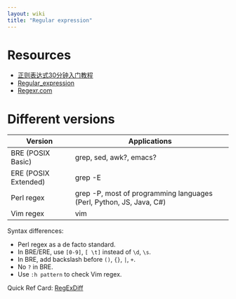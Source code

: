 ```yaml
---
layout: wiki
title: "Regular expression"
---
```


# Resources

* [正则表达式30分钟入门教程](http://deerchao.net/tutorials/regex/regex.htm)
* [Regular_expression](https://en.wikipedia.org/wiki/Regular_expression)
* [Regexr.com](http://regexr.com/)

# Different versions

| Version | Applications |
| --- | --- |
| BRE (POSIX Basic) | grep, sed, awk?, emacs? |
| ERE (POSIX Extended) | grep -E |
| Perl regex | grep -P, most of programming languages (Perl, Python, JS, Java, C#) |
| Vim regex | vim |

Syntax differences:

* Perl regex as a de facto standard.
* In BRE/ERE, use `[0-9]`, `[ \t]` instead of `\d`, `\s`.
* In BRE, add backslash before `()`, `{}`, `|`, `+`.
* No `?` in BRE.
* Use `:h pattern` to check Vim regex.

Quick Ref Card: [RegExDiff](/doc/RegExDiff.txt)
